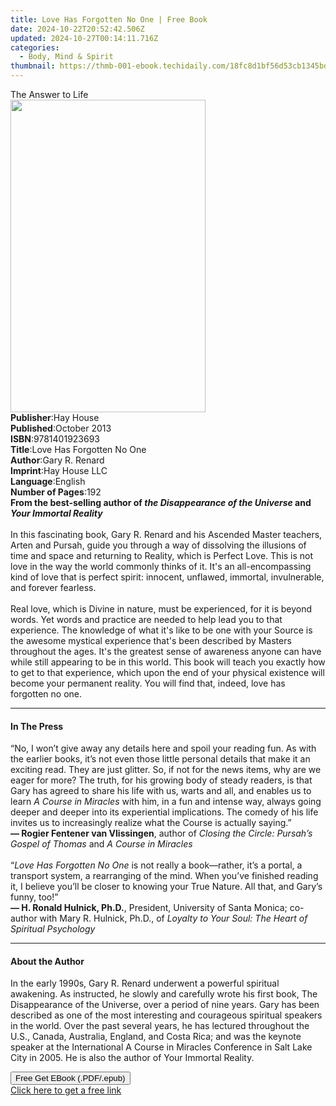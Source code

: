 ```yaml
---
title: Love Has Forgotten No One | Free Book
date: 2024-10-22T20:52:42.506Z
updated: 2024-10-27T00:14:11.716Z
categories:
  - Body, Mind & Spirit
thumbnail: https://thmb-001-ebook.techidaily.com/18fc8d1bf56d53cb1345bdf04e5a7b6d12b8deb9705122ebfc9e6c0cb0b90851.jpg
---
```

<main id="book-container">
  <div class="flex flex-col">
    <div class="book-brief flex-1 py-6 px-4 sm:p-6 md:py-10 md:px-8">
      <!-- brief-->
      <div class="book-brief-main">The Answer to Life</div>
    </div>
    <div
      class="book-meta-info flex-1 grid gap-4 col-start-1 col-end-3 row-start-1 sm:mb-6 sm:grid-cols-4 lg:gap-6 lg:col-start-2 lg:row-end-6 lg:row-span-6 lg:mb-0"
    >
      <div
        class="book-meta-info-left place-content-center mt-4 p-4 text-sm leading-6 col-start-2 col-span-2 dark:text-slate-400"
      >
        <img
          class="w-full h-500 object-cover rounded-lg sm:h-255 sm:col-span-2 lg:col-span-full"
          src="https://img-001-ebook.techidaily.com/2ed7a9e2a5a57f4fcee84ae5e2981342e7c354ab7cbec41ad05990ec0f95a2dc.jpg"
          alt=""
          width="312"
          height="500"
        />
      </div>
      <div
        class="book-meta-info-right mt-2 col-start-1 row-start-2 col-span-3 self-center"
      >
        <!-- meta data  -->
        <div class="flex flex-col px-4 md:px-8">
          <div class="flex-1">
            <strong>Publisher</strong>:<span class="px-2">Hay House</span>
          </div>
          <div class="flex-1">
            <strong>Published</strong>:<span class="px-2">October 2013</span>
          </div>
          <div class="flex-1">
            <strong>ISBN</strong>:<span class="px-2">9781401923693</span>
          </div>
          <div class="flex-1">
            <strong>Title</strong>:<span class="px-2"
              >Love Has Forgotten No One</span
            >
          </div>
          <div class="flex-1">
            <strong>Author</strong>:<span class="px-2">Gary R. Renard</span>
          </div>
          <div class="flex-1">
            <strong>Imprint</strong>:<span class="px-2">Hay House LLC</span>
          </div>
          <div class="flex-1">
            <strong>Language</strong>:<span class="px-2">English</span>
          </div>
          <div class="flex-1">
            <strong>Number of Pages</strong>:<span class="px-2">192</span>
          </div>
        </div>
      </div>
    </div>
    <div class="book-description flex-1 py-6 px-4 sm:p-6 md:py-10 md:px-8">
      <div class="book-description-main">
        <div accordion-content="" id="description">
          <b
            >From the best-selling author of
            <i>the Disappearance of the Universe</i> and
            <i>Your Immortal Reality</i></b
          ><br /><br />In this fascinating book, Gary R. Renard and his Ascended
          Master teachers, Arten and Pursah, guide you through a way of
          dissolving the illusions of time and space and returning to Reality,
          which is Perfect Love. This is not love in the way the world commonly
          thinks of it. It's an all-encompassing kind of love that is perfect
          spirit: innocent, unflawed, immortal, invulnerable, and forever
          fearless.<br /><br />Real love, which is Divine in nature, must be
          experienced, for it is beyond words. Yet words and practice are needed
          to help lead you to that experience. The knowledge of what it's like
          to be one with your Source is the awesome mystical experience that's
          been described by Masters throughout the ages. It's the greatest sense
          of awareness anyone can have while still appearing to be in this
          world. This book will teach you exactly how to get to that experience,
          which upon the end of your physical existence will become your
          permanent reality. You will find that, indeed, love has forgotten no
          one.
        </div>
        <div class="accordion-fader"></div>
      </div>
    </div>
    <div class="book-excerpts flex-1 py-6 px-4 sm:p-6 md:py-10 md:px-8">
      <!-- excerpts-->
      <div class="book-excerpts-main">
        <hr />
        <h4 class="placeholder placeholder-heading">
          <span>In The Press</span>
        </h4>
        <p>
          “No, I won’t give away any details here and spoil your reading fun. As
          with the earlier books, it’s not even those little personal details
          that make it an exciting read. They are just glitter. So, if not for
          the news items, why are we eager for more? The truth, for his growing
          body of steady readers, is that Gary has agreed to share his life with
          us, warts and all, and enables us to learn&nbsp;<i
            >A Course in Miracles</i
          >&nbsp;with him, in a fun and intense way, always going deeper and
          deeper into its experiential implications. The comedy of his life
          invites us to increasingly realize what the Course is actually
          saying.”<br /><b>— Rogier Fentener van Vlissingen</b>, author
          of&nbsp;<i>Closing the Circle: Pursah’s Gospel of Thomas</i
          >&nbsp;and&nbsp;<i>A Course in Miracles</i><br /><br />“<i
            >Love Has Forgotten No One</i
          >&nbsp;is not really a book—rather, it’s a portal, a transport system,
          a rearranging of the mind. When you’ve finished reading it, I believe
          you’ll be closer to knowing your True Nature. All that, and Gary’s
          funny, too!”<br /><b>— H. Ronald Hulnick, Ph.D.</b>, President,
          University of Santa Monica; co-author with Mary R. Hulnick, Ph.D.,
          of&nbsp;<i>Loyalty to Your Soul: The Heart of Spiritual Psychology</i>
        </p>
      </div>
    </div>
    <div class="book-about-author flex-1 py-6 px-4 sm:p-6 md:py-10 md:px-8">
      <!-- about author-->
      <div class="book-main-author-main">
        <hr />
        <h4 class="placeholder placeholder-heading">
          <span>About the Author</span>
        </h4>
        <p>
          In the early 1990s, Gary R. Renard underwent a powerful spiritual
          awakening. As instructed, he slowly and carefully wrote his first
          book, The Disappearance of the Universe, over a period of nine years.
          Gary has been described as one of the most interesting and courageous
          spiritual speakers in the world. Over the past several years, he has
          lectured throughout the U.S., Canada, Australia, England, and Costa
          Rica; and was the keynote speaker at the International A Course in
          Miracles Conference in Salt Lake City in 2005. He is also the author
          of Your Immortal Reality.
        </p>
      </div>
    </div>
    <div class="book-free-get flex-1 py-6 px-4 sm:p-6 md:py-10 md:px-8">
      <button
        id="btn-free-get"
        class="bg-blue-500 hover:bg-blue-700 text-white font-bold py-2 px-4 rounded"
      >
        Free Get EBook (.PDF/.epub)
      </button>
      <div id="countdown-display" class="px-2 text-lg mt-2"></div>
      <a
        id="free-link"
        class="hidden bg-blue-500 hover:bg-blue-700 text-white font-bold py-2 px-4 rounded"
        href="https://www.ebooks.com/en-us/book/96316741/love-has-forgotten-no-one/gary-r-renard/"
        target="_blank"
        >Click here to get a free link</a
      >
    </div>
    <script>
      let countdownTime = 0;
      let countdownInterval = null;
      document
        .getElementById('btn-free-get')
        .addEventListener('click', startCountdown);
      function startCountdown() {
        countdownTime = new Date().getTime() + 60000 * 3;
        countdownInterval = setInterval(updateCountdown, 1000);
        document.getElementById('btn-free-get').disabled = true;
        document
          .getElementById('btn-free-get')
          .classList.add('bg-gray-500', 'cursor-not-allowed');
      }
      function updateCountdown() {
        let currentTime = new Date().getTime();
        let timeLeft = countdownTime - currentTime;
        let secondsLeft = Math.floor(timeLeft / 1000);
        document.getElementById('countdown-display').innerHTML =
          `Remaining time: ${secondsLeft} seconds.`;
        if (secondsLeft <= 0) {
          clearInterval(countdownInterval);
          document.getElementById('btn-free-get').classList.add('hidden');
          document.getElementById('free-link').classList.remove('hidden');
          document.getElementById('countdown-display').innerHTML = '';
        }
      }
    </script>
  </div>
</main>

<ins class="adsbygoogle"
      style="display:block"
      data-ad-client="ca-pub-7571918770474297"
      data-ad-slot="8358498916"
      data-ad-format="auto"
      data-full-width-responsive="true"></ins>
    